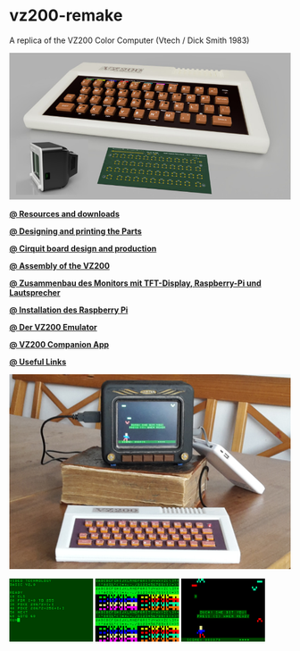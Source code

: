 # vz200-remake
A replica of the VZ200 Color Computer (Vtech / Dick Smith 1983)

![Teaser](../images/vz200-teaser.jpg "VZ200 - 70%")

**[@ Resources and downloads](00_resource.md)**

**[@ Designing and printing the Parts](01_print.md)**

**[@ Cirquit board design and production](02_cirquitboarddesign.md)**

**[@ Assembly of the VZ200](03_assembly_vz200.md)**

**[@ Zusammenbau des Monitors mit TFT-Display, Raspberry-Pi und Lautsprecher](04_assembly_monitor.md)**

**[@ Installation des Raspberry Pi](05_installation.md)**

**[@ Der VZ200 Emulator](06_emulator.md)**

**[@ VZ200 Companion App](apps/README.md)**

**[@ Useful Links](08_links.md)**

![Prototyp](../images/resized/VZ200-komplett-5Zoll-Monitor-TheHunter.jpg "VZ200 - 70%")

![Screenshot_02](../images/screenshot_02.png "Basic Programming")
![Screenshot_03](../images/screenshot_03.png "Charset")
![Screenshot_05](../images/screenshot_05.png "the hunter - bit by a bat")


